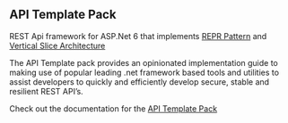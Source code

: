 
## API Template Pack

REST Api framework for ASP.Net 6 that implements [REPR Pattern](https://www.apitemplatepack.com/docs/introduction/repr-pattern/) and [Vertical Slice Architecture](https://www.apitemplatepack.com/docs/introduction/vertical-slice/)

The API Template pack provides an opinionated implementation guide to making use of popular leading .net framework based tools and utilities to assist developers to quickly and efficiently develop secure, stable and resilient REST API’s.


Check out the documentation for the [API Template Pack](https://www.apitemplatepack.com/)